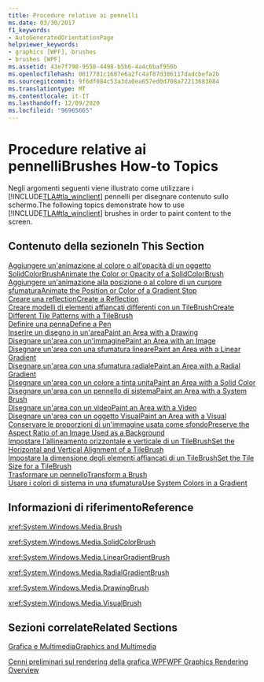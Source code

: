```yaml
---
title: Procedure relative ai pennelli
ms.date: 03/30/2017
f1_keywords:
- AutoGeneratedOrientationPage
helpviewer_keywords:
- graphics [WPF], brushes
- brushes [WPF]
ms.assetid: 43e7f798-9558-4498-b5b6-4a4c6baf956b
ms.openlocfilehash: 0817781c1687e6a2fc4af87d386117dadcbefa2b
ms.sourcegitcommit: 9f6df084c53a3da0ea657ed0d708a72213683084
ms.translationtype: MT
ms.contentlocale: it-IT
ms.lasthandoff: 12/09/2020
ms.locfileid: "96965665"
---
```

# <a name="brushes-how-to-topics"></a><span data-ttu-id="a9622-102">Procedure relative ai pennelli</span><span class="sxs-lookup"><span data-stu-id="a9622-102">Brushes How-to Topics</span></span>
<span data-ttu-id="a9622-103">Negli argomenti seguenti viene illustrato come utilizzare i [!INCLUDE[TLA#tla_winclient](../../../includes/tlasharptla-winclient-md.md)] pennelli per disegnare contenuto sullo schermo.</span><span class="sxs-lookup"><span data-stu-id="a9622-103">The following topics demonstrate how to use [!INCLUDE[TLA#tla_winclient](../../../includes/tlasharptla-winclient-md.md)] brushes in order to paint content to the screen.</span></span>  
  
## <a name="in-this-section"></a><span data-ttu-id="a9622-104">Contenuto della sezione</span><span class="sxs-lookup"><span data-stu-id="a9622-104">In This Section</span></span>  
 [<span data-ttu-id="a9622-105">Aggiungere un'animazione al colore o all'opacità di un oggetto SolidColorBrush</span><span class="sxs-lookup"><span data-stu-id="a9622-105">Animate the Color or Opacity of a SolidColorBrush</span></span>](how-to-animate-the-color-or-opacity-of-a-solidcolorbrush.md)  
 [<span data-ttu-id="a9622-106">Aggiungere un'animazione alla posizione o al colore di un cursore sfumatura</span><span class="sxs-lookup"><span data-stu-id="a9622-106">Animate the Position or Color of a Gradient Stop</span></span>](how-to-animate-the-position-or-color-of-a-gradient-stop.md)  
 [<span data-ttu-id="a9622-107">Creare una reflection</span><span class="sxs-lookup"><span data-stu-id="a9622-107">Create a Reflection</span></span>](how-to-create-a-reflection.md)  
 [<span data-ttu-id="a9622-108">Creare modelli di elementi affiancati differenti con un TileBrush</span><span class="sxs-lookup"><span data-stu-id="a9622-108">Create Different Tile Patterns with a TileBrush</span></span>](how-to-create-different-tile-patterns-with-a-tilebrush.md)  
 [<span data-ttu-id="a9622-109">Definire una penna</span><span class="sxs-lookup"><span data-stu-id="a9622-109">Define a Pen</span></span>](how-to-define-a-pen.md)  
 [<span data-ttu-id="a9622-110">Inserire un disegno in un'area</span><span class="sxs-lookup"><span data-stu-id="a9622-110">Paint an Area with a Drawing</span></span>](how-to-paint-an-area-with-a-drawing.md)  
 [<span data-ttu-id="a9622-111">Disegnare un'area con un'immagine</span><span class="sxs-lookup"><span data-stu-id="a9622-111">Paint an Area with an Image</span></span>](how-to-paint-an-area-with-an-image.md)  
 [<span data-ttu-id="a9622-112">Disegnare un'area con una sfumatura lineare</span><span class="sxs-lookup"><span data-stu-id="a9622-112">Paint an Area with a Linear Gradient</span></span>](how-to-paint-an-area-with-a-linear-gradient.md)  
 [<span data-ttu-id="a9622-113">Disegnare un'area con una sfumatura radiale</span><span class="sxs-lookup"><span data-stu-id="a9622-113">Paint an Area with a Radial Gradient</span></span>](how-to-paint-an-area-with-a-radial-gradient.md)  
 [<span data-ttu-id="a9622-114">Disegnare un'area con un colore a tinta unita</span><span class="sxs-lookup"><span data-stu-id="a9622-114">Paint an Area with a Solid Color</span></span>](how-to-paint-an-area-with-a-solid-color.md)  
 [<span data-ttu-id="a9622-115">Disegnare un'area con un pennello di sistema</span><span class="sxs-lookup"><span data-stu-id="a9622-115">Paint an Area with a System Brush</span></span>](how-to-paint-an-area-with-a-system-brush.md)  
 [<span data-ttu-id="a9622-116">Disegnare un'area con un video</span><span class="sxs-lookup"><span data-stu-id="a9622-116">Paint an Area with a Video</span></span>](how-to-paint-an-area-with-a-video.md)  
 [<span data-ttu-id="a9622-117">Disegnare un'area con un oggetto Visual</span><span class="sxs-lookup"><span data-stu-id="a9622-117">Paint an Area with a Visual</span></span>](how-to-paint-an-area-with-a-visual.md)  
 [<span data-ttu-id="a9622-118">Conservare le proporzioni di un'immagine usata come sfondo</span><span class="sxs-lookup"><span data-stu-id="a9622-118">Preserve the Aspect Ratio of an Image Used as a Background</span></span>](how-to-preserve-the-aspect-ratio-of-an-image-used-as-a-background.md)  
 [<span data-ttu-id="a9622-119">Impostare l'allineamento orizzontale e verticale di un TileBrush</span><span class="sxs-lookup"><span data-stu-id="a9622-119">Set the Horizontal and Vertical Alignment of a TileBrush</span></span>](how-to-set-the-horizontal-and-vertical-alignment-of-a-tilebrush.md)  
 [<span data-ttu-id="a9622-120">Impostare la dimensione degli elementi affiancati di un TileBrush</span><span class="sxs-lookup"><span data-stu-id="a9622-120">Set the Tile Size for a TileBrush</span></span>](how-to-set-the-tile-size-for-a-tilebrush.md)  
 [<span data-ttu-id="a9622-121">Trasformare un pennello</span><span class="sxs-lookup"><span data-stu-id="a9622-121">Transform a Brush</span></span>](how-to-transform-a-brush.md)  
 [<span data-ttu-id="a9622-122">Usare i colori di sistema in una sfumatura</span><span class="sxs-lookup"><span data-stu-id="a9622-122">Use System Colors in a Gradient</span></span>](how-to-use-system-colors-in-a-gradient.md)  
  
## <a name="reference"></a><span data-ttu-id="a9622-123">Informazioni di riferimento</span><span class="sxs-lookup"><span data-stu-id="a9622-123">Reference</span></span>  
 <xref:System.Windows.Media.Brush>  
  
 <xref:System.Windows.Media.SolidColorBrush>  
  
 <xref:System.Windows.Media.LinearGradientBrush>  
  
 <xref:System.Windows.Media.RadialGradientBrush>  
  
 <xref:System.Windows.Media.DrawingBrush>  
  
 <xref:System.Windows.Media.VisualBrush>  
  
## <a name="related-sections"></a><span data-ttu-id="a9622-124">Sezioni correlate</span><span class="sxs-lookup"><span data-stu-id="a9622-124">Related Sections</span></span>  
 [<span data-ttu-id="a9622-125">Grafica e Multimedia</span><span class="sxs-lookup"><span data-stu-id="a9622-125">Graphics and Multimedia</span></span>](index.md)  
  
 [<span data-ttu-id="a9622-126">Cenni preliminari sul rendering della grafica WPF</span><span class="sxs-lookup"><span data-stu-id="a9622-126">WPF Graphics Rendering Overview</span></span>](wpf-graphics-rendering-overview.md)
